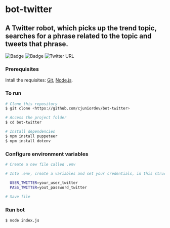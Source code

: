 # bot-twitter

## A Twitter robot, which picks up the trend topic, searches for a phrase related to the topic and tweets that phrase.

![Badge](https://img.shields.io/badge/nodejs-v12.14.0-<#51cf66>)
![Badge](https://img.shields.io/badge/npm-v6.14.8-<#5c940d>)
![Twitter URL](https://img.shields.io/twitter/url?style=social&url=https%3A%2F%2Ftwitter.com%2Fcjuniordev)

### Prerequisites

Intall the requisites:
[Git](https://git-scm.com), [Node.js](https://nodejs.org/en/). 

### To run

```bash
# Clone this repository
$ git clone <https://github.com/cjuniordev/bot-twitter>

# Access the project folder
$ cd bot-twitter

# Install dependencies
$ npm install puppeteer
$ npm install dotenv
```

### Configure environment variables

```bash
# Create a new file called .env

# Into .env, create a variables and set your credentials, in this structure:

  USER_TWITTER=your_user_twitter
  PASS_TWITTER=yout_password_twitter
  
# Save file
```

### Run bot
```bash
$ node index.js
```
